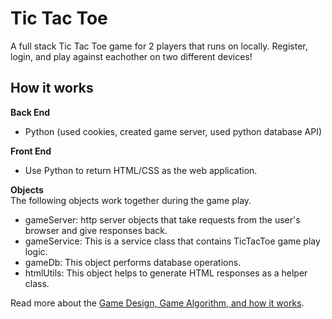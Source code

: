 # Tic Tac Toe
A full stack Tic Tac Toe game for 2 players that runs on locally. Register, login, and play against eachother on two different devices!

## How it works

**Back End**  
* Python (used cookies, created game server, used python database API)  

**Front End**  
* Use Python to return HTML/CSS as the web application. 

**Objects**  
The following objects work together during the game play.

* gameServer: http server objects that take requests from the user's browser and give responses back.
* gameService: This is a service class that contains TicTacToe game play logic.
* gameDb: This object performs database operations.
* htmlUtils: This object helps to generate HTML responses as a helper class.

Read more about the [Game Design, Game Algorithm, and how it works](https://docs.google.com/document/d/1L_UJQjNx2HcyUmsfjDECEAmbT21B2T3b-XVG56p_gJE/edit). 
